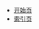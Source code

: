 *   [开始页](/)
*   [索引页](README.md)

<!-- * 入门

    - [快速开始](zh-cn/quickstart.md)
    - [多页文档](zh-cn/more-pages.md)
    - [定制导航栏](zh-cn/custom-navbar.md)
    - [封面](zh-cn/cover.md) -->
